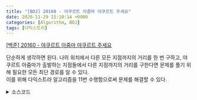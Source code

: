 ```yaml
---
title: "[BOJ] 20160 - 야쿠르트 아줌마 야쿠르트 주세요"
date: 2020-11-29 15:10:14 +0900
categories: [Algorithm, BOJ]
tags: [다익스트라]
---
```


[[백준] 20160 - 야쿠르트 아줌마 야쿠르트 주세요](https://www.acmicpc.net/problem/20160)<br>

단순하게 생각하면 된다. 
나의 위치에서 다른 모든 지점까지의 거리를 한 번 구하고, 야쿠르트 아줌마가 출발하는 지점들에서 다른 지점까지의 거리를 구한다면 문제를 풀기 위해 필요한 모든 최단 경로를 알 수 있다.   
이를 위해 다익스트라 알고리즘을 11번 수행함으로써 문제를 해결할 수 있다.

<details>
  <summary> 소스코드 </summary>
    <div markdown="1">

```c++
#include <bits/stdc++.h>
#define INF 99999999999999
using namespace std;
typedef long long ll;
typedef pair<ll, ll> PLL;

int n;
bool ck[10005];
ll dist[10005];
vector<vector<PLL>> node;
priority_queue<PLL, vector<PLL>, greater<PLL>> mn;

ll go(int start, int end) {
	fill(dist, dist + n + 1, INF);
	memset(ck, 0, sizeof(ck));
	dist[start] = 0;
	mn.push(make_pair(0, start));
	while (!mn.empty()) {
		int f = mn.top().second;
		if (!ck[f]) {
			ck[f] = true;
			for (int h = 0; h < node[f].size(); h++) {
				if (dist[node[f][h].first] > dist[f] + node[f][h].second) {
					dist[node[f][h].first] = dist[f] + node[f][h].second;
					mn.push(make_pair(dist[node[f][h].first], node[f][h].first));
				}
			}
		}
		mn.pop();
	}
	return dist[end];
}

int main(void) {
	int e;
	scanf("%d %d", &n, &e);
	node.resize(n + 1);
	for (int i = 0; i < e; i++) {
		int u, v, w;
		scanf("%d %d %d", &u, &v, &w);
		node[u].push_back({ v, w });
		node[v].push_back({ u, w });
	}
	map<int, ll> distA;
	int start, prev;
	scanf("%d", &start);
	distA[start] = 0;
	prev = start;
	for (int i = 1; i < 10; i++) {
		int x;
		scanf("%d", &x);
		ll t = go(prev, x);
		if (t >= INF) continue;
		distA[x] = distA[prev] + t;
		prev = x;
	}
	int startNode;
	scanf("%d", &startNode);
	go(startNode, 1);
	int ans = -1;

	for (auto it = distA.begin(); it != distA.end(); it++) {
		if (it->second >= dist[it->first]) {
			if (ans == -1) {
				ans = it->first;
			}
			else {
				ans = min(ans, it->first);
			}
		}
	}
	printf("%d\n", ans);
	return 0;
}
```

</div>
</details>
